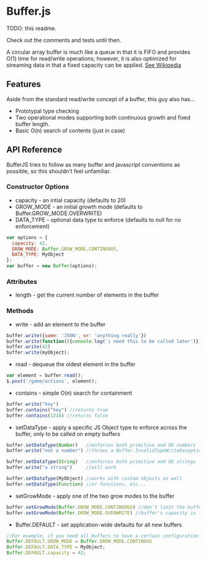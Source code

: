 # Buffer.js

TODO: this readme.

Check out the comments and tests until then.

A circular array buffer is much like a queue in that it is FIFO and provides O(1) time for read/write operations; however, it is also optimized for streaming data in that a fixed capacity can be applied. [See Wikipedia](http://en.wikipedia.org/wiki/Circular_buffer)

## Features

Aside from the standard read/write concept of a buffer, this guy also has...

* Prototypal type checking
* Two operational modes supporting both continuous growth and fixed buffer length.
* Basic O(n) search of contents (just in case)


## API Reference

BufferJS tries to follow as many buffer and javascript conventions as possible, so this shouldn't feel unfamiliar.

### Constructor Options

* capacity - an intial capacity (defaults to 20)
* GROW_MODE - an initial growth mode (defaults to Buffer.GROW_MODE.OVERWRITE)
* DATA_TYPE - optional data type to enforce (defaults to null for no enforcement)

```javascript
var options = {
  capacity: 42,
  GROW_MODE: Buffer.GROW_MODE.CONTINUOUS,
  DATA_TYPE: MyObject
};
var buffer = new Buffer(options);
```

### Attributes

* length - get the current number of elements in the buffer

### Methods

* write - add an element to the buffer

```javascript
buffer.write({some: 'JSON', or: 'anything really'})
buffer.write(function(){console.log('i need this to be called later')})
buffer.write(42)
buffer.write(myObject);
```
* read - dequeue the oldest element in the buffer

```javascript
var element = buffer.read();
$.post('/game/actions', element);
```

* contains - simple O(n) search for containment

 ```javascript
buffer.write("hey")
buffer.contains("hey") //returns true
buffer.contains(1234) //returns false
```

* setDataType - apply a specific JS Object type to enforce across the buffer, only to be called on empty buffers

```javascript
buffer.setDataType(Number)   //enforces both primitive and OO numbers
buffer.write("not a number") //throws a Buffer.InvalidTypeWriteException

buffer.setDataType(String)   //enforces both primitive and OO strings
buffer.write("a string")     //will work

buffer.setDataType(MyObject) //works with custom objects as well
buffer.setDataType(Function) //or functions, etc...
```

* setGrowMode - apply one of the two grow modes to the buffer

```javascript
buffer.setGrowMode(Buffer.GROW_MODE.CONTINUOUS) //don't limit the buffer's size
buffer.setGrowMode(Buffer.GROW_MODE.OVERWRITE) //buffer's capacity is fixed, oldest will be overwritten
```

* Buffer.DEFAULT - set application-wide defaults for all new buffers

```javascript
//For example, if you need all buffers to have a certain configuration
Buffer.DEFAULT.GROW_MODE = Buffer.GROW_MODE.CONTINOUS
Buffer.DEFAULT.DATA_TYPE = MyObject;
Buffer.DEFAULT.capacity = 42;
```

